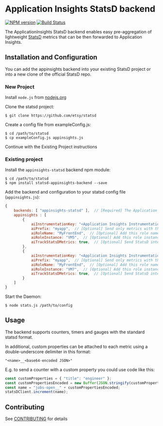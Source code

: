 # Application Insights StatsD backend

[![NPM version](https://badge.fury.io/js/appinsights-statsd.svg)](http://badge.fury.io/js/appinsights-statsd)
[![Build Status](https://travis-ci.org/Microsoft/ApplicationInsights-statsd.svg?branch=master)](https://travis-ci.org/Microsoft/ApplicationInsights-statsd)

The ApplicationInsights StatsD backend enables easy pre-aggregation of lightweight [StatsD](https://github.com/etsy/statsd) metrics that can be then forwarded to Application Insights.

## Installation and Configuration

You can add the appinsights backend into your existing StatsD project or into a new clone of the official StatsD repo.

### New Project

Install `node.js` from [nodejs.org](https://nodejs.org)

Clone the statsd project:

    $ git clone https://github.com/etsy/statsd
    
Create a config file from exampleConfig.js:

    $ cd /path/to/statsd
    $ cp exampleConfig.js appinsights.js
    
Continue with the Existing Project instructions 
    
### Existing project

Install the `appinsights-statsd` backend npm module:

    $ cd /path/to/statsd
    $ npm install statsd-appinsights-backend --save

Add the backend and configuration to your statsd config file (`appinsights.js`):

```js
{
    backends: [ "appinsights-statsd" ],  // [Required] The Application Insighst StatsD backend
    appinsights : [
        {
            aiInstrumentationKey: "<Application Insights Instrumentation Key from https://portal.azure.com>",  // [Required] Your instrumentation key
            aiPrefix: "myapp",  // [Optional] Send only metrics with this prefix
            aiRoleName: "MyFrontEnd",  // [Optional] Add this role name context tag to every metric
            aiRoleInstance: "VM5",  // [Optional] Add this role instance context tag to every metric
            aiTrackStatsDMetrics: true,  // [Optional] Send StatsD internal metrics to Application Insights
        },
        {
            aiInstrumentationKey: "<Application Insights Instrumentation Key from https://portal.azure.com>",  // [Required] Your instrumentation key
            aiPrefix: "myapp",  // [Optional] Send only metrics with this prefix
            aiRoleName: "MyFrontEnd",  // [Optional] Add this role name context tag to every metric
            aiRoleInstance: "VM7",  // [Optional] Add this role instance context tag to every metric
            aiTrackStatsDMetrics: true,  // [Optional] Send StatsD internal metrics to Application Insights
        }
    ]  
}
```

Start the Daemon:  

    $ node stats.js /path/to/config
    
## Usage

The backend supports counters, timers and gauges with the standard statsd format.

In additional, custom properties can be attached to each metric using a double-underscore delimiter in this format:

```
"<name>__<base64-encoded JSON>"
```

E.g. to send a counter with a custom property you could use code like this:

```js
const customProperties = { "title": "engineer" };
const customPropertiesEncoded = new Buffer(JSON.stringify(customProperties)).toString("base64");
const name = "jobs-open__" + customPropertiesEncoded;
statsDClient.increment(name);
```
   
## Contributing

See [CONTRIBUTING](CONTRIBUTING.md) for details